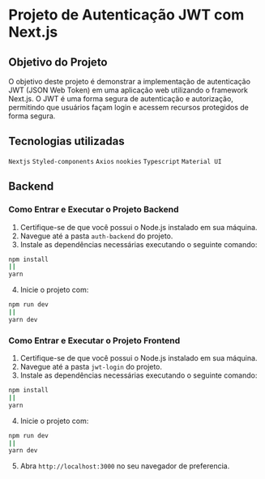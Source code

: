 # Projeto de Autenticação JWT com Next.js

## Objetivo do Projeto

O objetivo deste projeto é demonstrar a implementação de autenticação JWT (JSON Web Token) em uma aplicação web utilizando o framework Next.js. O JWT é uma forma segura de autenticação e autorização, permitindo que usuários façam login e acessem recursos protegidos de forma segura.

## Tecnologias utilizadas
`Nextjs`
`Styled-components`
`Axios`
`nookies`
`Typescript`
`Material UI`

## Backend

### Como Entrar e Executar o Projeto Backend

1. Certifique-se de que você possui o Node.js instalado em sua máquina.
2. Navegue até a pasta `auth-backend` do projeto.
3. Instale as dependências necessárias executando o seguinte comando:

```bash
npm install
||
yarn
```

4. Inicie o projeto com:

```bash
npm run dev
||
yarn dev
```



### Como Entrar e Executar o Projeto Frontend

1. Certifique-se de que você possui o Node.js instalado em sua máquina.
2. Navegue até a pasta `jwt-login` do projeto.
3. Instale as dependências necessárias executando o seguinte comando:

```bash
npm install
||
yarn
```

4. Inicie o projeto com:

```bash
npm run dev
||
yarn dev
```

5. Abra `http://localhost:3000` no seu navegador de preferencia.
